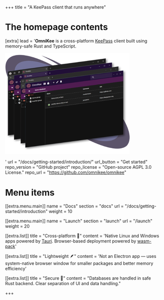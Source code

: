 +++
title = "A KeePass client that runs anywhere"


# The homepage contents
[extra]
lead = '<b>OmniKee</b> is a cross-platform <a href="https://keepass.info/">KeePass</a> client built using memory-safe Rust and TypeScript. <p><img width="80%" src="./key-art.svg"></p>'
url = "/docs/getting-started/introduction/"
url_button = "Get started"
repo_version = "GitHub project"
repo_license = "Open-source AGPL 3.0 License."
repo_url = "https://github.com/omnikee/omnikee"

# Menu items
[[extra.menu.main]]
name = "Docs"
section = "docs"
url = "/docs/getting-started/introduction"
weight = 10

[[extra.menu.main]]
name = "Launch"
section = "launch"
url = "/launch"
weight = 20

[[extra.list]]
title = "Cross-platform 🌈"
content = 'Native Linux and Windows apps powered by <a href="https://v2.tauri.app">Tauri</a>. Browser-based deployment powered by <a href="https://github.com/rustwasm/wasm-pack">wasm-pack</a>'

[[extra.list]]
title = "Lightweight 🪶"
content = 'Not an Electron app &mdash; uses system-native browser window for smaller packages and better memory efficiency'

[[extra.list]]
title = "Secure 🔐"
content = "Databases are handled in safe Rust backend. Clear separation of UI and data handling."


+++
